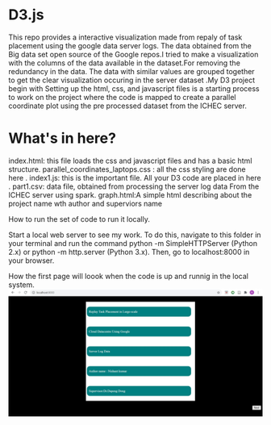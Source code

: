 # D3.js
This repo provides a interactive visualization made from repaly of task placement using the google data server logs. The data obtained from the Big data set open source of the Google repos.I tried to make a visualization with the columns of the data available in the dataset.For removing the redundancy in the data. The data with similar values are grouped together to get the clear visualization occuring in the server dataset .My D3 project begin with Setting up the html, css, and javascript files is a starting process to work on the project where the code is mapped to create a parallel coordinate plot using the pre processed dataset from the ICHEC server.


# What's in here?
index.html: this file loads the css and javascript files and has a basic html structure.
parallel_coordinates_laptops.css : all the css styling are done here .
index1.js: this is the important file. All your D3 code are placed in here .
part1.csv: data file, obtained from processing the server log data From the ICHEC server using spark.
graph.html:A simple html describing about the project name wth author and superviors name 


How to run the set of code to run it locally.

Start a local web server to see my work. To do this, navigate to this folder in your terminal and run the command python -m SimpleHTTPServer (Python 2.x) or python -m http.server (Python 3.x). Then, go to localhost:8000 in your browser.

How the first page will loook when the code is up and runnig in the local system.
![ScreenShot](/first_page.JPG)
